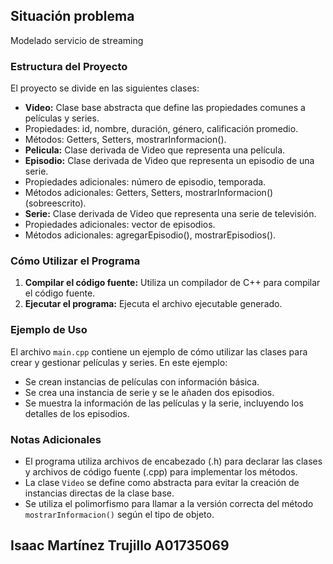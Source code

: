 ## Situación problema

Modelado servicio de streaming

### Estructura del Proyecto

El proyecto se divide en las siguientes clases:

* **Video:** Clase base abstracta que define las propiedades comunes a películas y series.
* Propiedades: id, nombre, duración, género, calificación promedio.
* Métodos: Getters, Setters, mostrarInformacion().
* **Pelicula:** Clase derivada de Video que representa una película.
* **Episodio:** Clase derivada de Video que representa un episodio de una serie.
* Propiedades adicionales: número de episodio, temporada.
* Métodos adicionales: Getters, Setters, mostrarInformacion() (sobreescrito).
* **Serie:** Clase derivada de Video que representa una serie de televisión.
* Propiedades adicionales: vector de episodios.
* Métodos adicionales: agregarEpisodio(), mostrarEpisodios().

### Cómo Utilizar el Programa

1. **Compilar el código fuente:** Utiliza un compilador de C++ para compilar el código fuente.
2. **Ejecutar el programa:** Ejecuta el archivo ejecutable generado.

### Ejemplo de Uso

El archivo `main.cpp` contiene un ejemplo de cómo utilizar las clases para crear y gestionar películas y series. En este ejemplo:

* Se crean instancias de películas con información básica.
* Se crea una instancia de serie y se le añaden dos episodios.
* Se muestra la información de las películas y la serie, incluyendo los detalles de los episodios.

### Notas Adicionales

* El programa utiliza archivos de encabezado (.h) para declarar las clases y archivos de código fuente (.cpp) para implementar los métodos.
* La clase `Video` se define como abstracta para evitar la creación de instancias directas de la clase base.
* Se utiliza el polimorfismo para llamar a la versión correcta del método `mostrarInformacion()` según el tipo de objeto.

## Isaac Martínez Trujillo A01735069